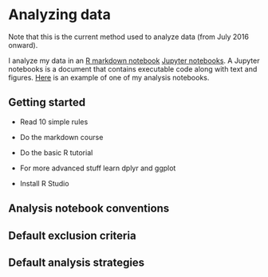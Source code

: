 # Analyzing data 

Note that this is the current method used to analyze data (from July 2016 onward).

I analyze my data in an [R markdown notebook]() [Jupyter notebooks](http://jupyter-notebook-beginner-guide.readthedocs.io/en/latest/what_is_jupyter.html). A Jupyter notebooks is a document that contains executable code along with text and figures. [Here](https://www.dropbox.com/home/Research/summaries?preview=0010-srt-pilot.html) is an example of one of my analysis notebooks.

## Getting started

- Read 10 simple rules
- Do the markdown course
- Do the basic R tutorial

- For more advanced stuff learn dplyr and ggplot

- Install R Studio

## Analysis notebook conventions
## Default exclusion criteria
## Default analysis strategies

